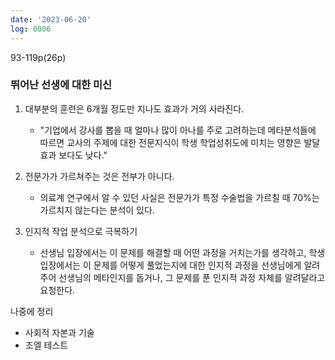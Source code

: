 ```yaml
---
date: '2023-06-20'
log: 0006
---
```


93-119p(26p)

### 뛰어난 선생에 대한 미신

1. 대부분의 훈련은 6개월 정도만 지나도 효과가 거의 사라진다.
	- "기업에서 강사를 뽑을 때 얼마나 많이 아나를 주로 고려하는데 메타분석들에 따르면 교사의 주제에 대한 전문지식이 학생 학업성취도에 미치는 영향은 발달효과 보다도 낮다."


2. 전문가가 가르쳐주는 것은 전부가 아니다.
	- 의료계 연구에서 알 수 있던 사실은 전문가가 특정 수술법을 가르칠 때 70%는 가르치지 않는다는 분석이 있다.


3. 인지적 작업 분석으로 극복하기
	- 선생님 입장에서는 이 문제를 해결할 때 어떤 과정을 거치는가를 생각하고, 학생 입장에서는 이 문제를 어떻게 풀었는지에 대한 인지적 과정을 선생님에게 알려주어 선생님의 메타인지를 돕거나, 그 문제를 푼 인지적 과정 자체를 알려달라고 요청한다.


나중에 정리

- 사회적 자본과 기술
- 조엘 테스트